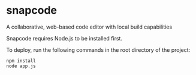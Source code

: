 snapcode
========

A collaborative, web-based code editor with local build capabilities

Snapcode requires Node.js to be installed first.

To deploy, run the following commands in the root directory of the project:

````
npm install
node app.js
````
